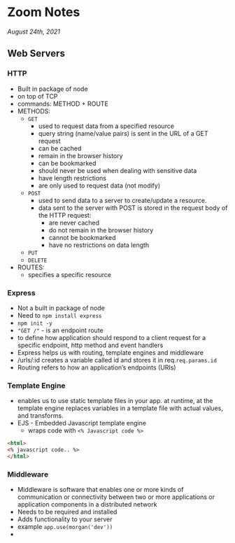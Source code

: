 # Zoom Notes
*August 24th, 2021* 
## Web Servers

### HTTP
  * Built in package of node
  * on top of TCP
  * commands: METHOD + ROUTE
  * METHODS:
    * `GET`
      * used to request data from a specified resource
      * query string (name/value pairs) is sent in the URL of a GET request
      * can be cached
      * remain in the browser history
      * can be bookmarked
      * should never be used when dealing with sensitive data
      * have length restrictions
      * are only used to request data (not modify)
    * `POST`
      * used to send data to a server to create/update a resource.
      * data sent to the server with POST is stored in the request body of the HTTP request:
        * are never cached
        * do not remain in the browser history
        * cannot be bookmarked
        * have no restrictions on data length
    * `PUT`
    * `DELETE`
  * ROUTES:
    * specifies a specific resource

### Express
  * Not a built in package of node
  * Need to `npm install express`
  * `npm init -y`
  * `"GET /"` - is an endpoint route
  * to define how application should respond to a client request for a specific endpoint, http method and event handlers
  * Express helps us with routing, template engines and middleware
  * /urls/:id creates a variable called id and stores it in req.`req.params.id`
  * Routing refers to how an application’s endpoints (URIs)
### Template Engine
  * enables us to use static template files in your app. at runtime, at the template engine replaces variables in a template file with actual values, and transforms.
  * EJS - Embedded Javascript template engine
    * wraps code with `<% Javascript code %>`
```html
<html>
<% javascript code.. %>
</html>
```
### Middleware
  * Middleware is software that enables one or more kinds of communication or connectivity between two or more applications or application components in a distributed network
  * Needs to be required and installed
  * Adds functionality to your server
  * example `app.use(morgan('dev'))`
  * 